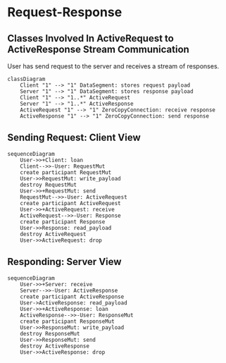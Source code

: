 # Request-Response

## Classes Involved In ActiveRequest to ActiveResponse Stream Communication

User has send request to the server and receives a stream of responses.

```mermaid
classDiagram
    Client "1" --> "1" DataSegment: stores request payload
    Server "1" --> "1" DataSegment: stores response payload
    Client "1" --> "1..*" ActiveRequest
    Server "1" --> "1..*" ActiveResponse
    ActiveRequest "1" --> "1" ZeroCopyConnection: receive response
    ActiveResponse "1" --> "1" ZeroCopyConnection: send response
```

## Sending Request: Client View

```mermaid
sequenceDiagram
    User->>+Client: loan
    Client-->>-User: RequestMut
    create participant RequestMut
    User->>RequestMut: write_payload
    destroy RequestMut
    User->>+RequestMut: send
    RequestMut-->>-User: ActiveRequest
    create participant ActiveRequest
    User->>+ActiveRequest: receive
    ActiveRequest-->>-User: Response
    create participant Response
    User->>Response: read_payload
    destroy ActiveRequest
    User->>ActiveRequest: drop
```

## Responding: Server View

```mermaid
sequenceDiagram
    User->>+Server: receive
    Server-->>-User: ActiveResponse
    create participant ActiveResponse
    User->ActiveResponse: read_payload
    User->>+ActiveResponse: loan
    ActiveResponse-->>-User: ResponseMut
    create participant ResponseMut
    User->>ResponseMut: write_payload
    destroy ResponseMut
    User->>ResponseMut: send
    destroy ActiveResponse
    User->>ActiveResponse: drop
```

